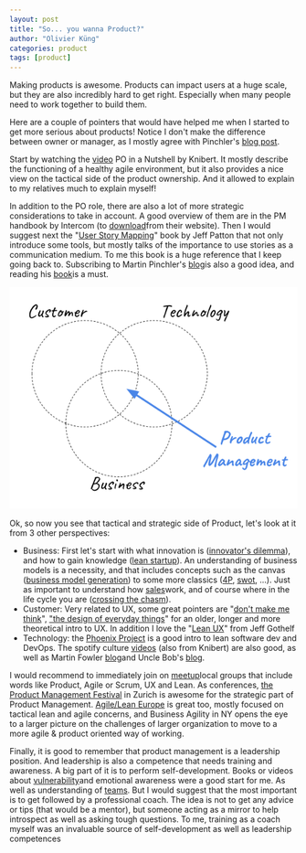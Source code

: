 ```yaml
---
layout: post
title: "So... you wanna Product?"
author: "Olivier Küng"
categories: product
tags: [product]
---
```


Making products is awesome. Products can impact users at a huge scale, but they are also incredibly hard to get right. Especially when many people need to work together to build them.

Here are a couple of pointers that would have helped me when I started to get more serious about products! Notice I don't make the difference between owner or manager, as I mostly agree with Pinchler's [blog post](https://www.romanpichler.com/blog/product-manager-vs-product-owner/).

Start by watching the [video](https://youtu.be/502ILHjX9EE) PO in a Nutshell by Knibert. It mostly describe the functioning of a healthy agile environment, but it also provides a nice view on the tactical side of the product ownership. And it allowed to explain to my relatives much  to explain myself!

In addition to the PO role, there are also a lot of more strategic considerations to take in account. A good overview of them are in the PM handbook by Intercom (to [download](https://www.intercom.com/books/product-management)from their website). Then I would suggest next the "[User Story Mapping](https://www.amazon.com/User-Story-Mapping-Discover-Product-ebook-dp-B00NF07FHS/dp/B00NF07FHS/ref%3Dmt_kindle?_encoding%3DUTF8%26me%3D%26qid%3D)" book by Jeff Patton that not only introduce some tools, but mostly talks of the importance to use stories as a communication medium. To me this book is a huge reference that I keep going back to. Subscribing to Martin Pinchler's [blog](https://www.romanpichler.com/blog/)is also a good idea, and reading his [book](https://www.romanpichler.com/romans-books/strategize/)is a must.

![At the intersection of users,technology and business is product management](/assets/img/product.png)

Ok, so now you see that tactical and strategic side of Product, let's look at it from 3 other perspectives:

* Business: First let's start with what innovation is ([innovator's dilemma](https://www.amazon.com/Innovators-Dilemma-Revolutionary-Change-Business/dp/0062060244)), and how to gain knowledge ([lean startup](http://theleanstartup.com/book)). An understanding of business models is a necessity, and that includes concepts such as the canvas ([business model generation](https://strategyzer.com/books/business-model-generation)) to some more classics ([4P](https://en.wikipedia.org/wiki/Marketing_mix), [swot](https://en.wikipedia.org/wiki/SWOT_analysis), ...). Just as important to understand how [sales](https://www.amazon.com/Fundamentals-Business-Business-Sales-Marketing/dp/0071408797)work, and of course where in the life cycle you are ([crossing the chasm](https://www.amazon.com/dp/B000FC119W/ref%3Ddp-kindle-redirect?_encoding%3DUTF8%26btkr%3D1)).
* Customer: Very related to UX, some great pointers are "[don't make me think](https://www.amazon.com/Dont-Make-Me-Think-Usability/dp/0321344758)", ["the design of everyday things](https://www.amazon.com/Design-Everyday-Things-Revised-Expanded-ebook/dp/B00E257T6C/ref%3Ddp_kinw_strp_1)" for an older, longer and more theoretical intro to UX. In addition I love the "[Lean UX](https://www.amazon.com/Lean-UX-Designing-Great-Products-ebook/dp/B01LYGQ6CH/ref%3Dsr_1_1?s%3Ddigital-text%26ie%3DUTF8%26qid%3D1542043519%26sr%3D1-1%26keywords%3Dlean%2Bux)" from Jeff Gothelf
* Technology: the [Phoenix Project](https://www.amazon.com/dp/B078Y98RG8/ref%3Ddp-kindle-redirect?_encoding%3DUTF8%26btkr%3D1) is a good intro to lean software dev and DevOps. The spotify culture [videos](https://labs.spotify.com/2014/03/27/spotify-engineering-culture-part-1/) (also from Knibert) are also good, as well as Martin Fowler [blog](https://martinfowler.com/)and Uncle Bob's [blog](https://blog.cleancoder.com/).

I would recommend to immediately join on [meetup](https://www.meetup.com/)local groups that include words like Product, Agile or Scrum, UX and Lean. As conferences, [the Product Management Festival](https://productmanagementfestival.com/) in Zurich is awesome for the strategic part of Product Management. [Agile/Lean Europe](https://agilelean.eu/) is great too, mostly focused on tactical lean and agile concerns, and Business Agility in NY opens the eye to a larger picture on the challenges of larger organization to move to a more agile & product oriented way of working.

Finally, it is good to remember that product management is a leadership position. And leadership is also a competence that needs training and awareness. A big part of it is to perform self-development. Books or videos about [vulnerability](https://www.ted.com/talks/brene_brown_on_vulnerability?language%3Den)and emotional awareness were a good start for me. As well as understanding of [teams](https://www.amazon.com/Five-Dysfunctions-Team-Leadership-Fable/dp/0787960756). But I would suggest that the most important is to get followed by a professional coach. The idea is not to get any advice or tips (that would be a mentor), but someone acting as a mirror to help introspect as well as asking tough questions. To me, training as a coach myself was an invaluable source of self-development as well as leadership competences
